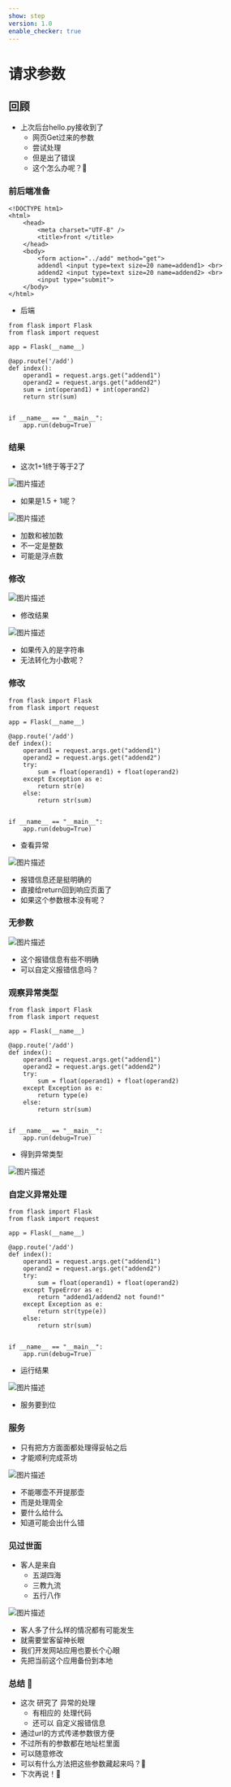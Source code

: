 ```yaml
---
show: step
version: 1.0
enable_checker: true
---
```


# 请求参数
## 回顾

- 上次后台hello.py接收到了
	- 网页Get过来的参数
	- 尝试处理
	- 但是出了错误
	- 这个怎么办呢？🤔

### 前后端准备

```
<!DOCTYPE htm1>
<html> 
	<head> 
		<meta charset="UTF-8" />
		<title>front </title> 
	</head> 
	<body> 
		<form action="../add" method="get">
		addendl <input type=text size=20 name=addend1> <br> 
		addend2 <input type=text size=20 name=addend2> <br> 
		<input type="submit"> 
	</body> 
</html> 
```

- 后端

```
from flask import Flask
from flask import request

app = Flask(__name__)

@app.route('/add')
def index():
    operand1 = request.args.get("addend1")
    operand2 = request.args.get("addend2")
    sum = int(operand1) + int(operand2)
    return str(sum)


if __name__ == "__main__":
    app.run(debug=True)
```

### 结果

- 这次1+1终于等于2了

![图片描述](https://doc.shiyanlou.com/courses/uid1190679-20230204-1675484541398)

- 如果是1.5 + 1呢？

![图片描述](https://doc.shiyanlou.com/courses/uid1190679-20230204-1675484592658)

- 加数和被加数
- 不一定是整数
- 可能是浮点数

### 修改

![图片描述](https://doc.shiyanlou.com/courses/uid1190679-20230204-1675484694838)

- 修改结果

![图片描述](https://doc.shiyanlou.com/courses/uid1190679-20230204-1675484706796)

- 如果传入的是字符串
- 无法转化为小数呢？

### 修改

```
from flask import Flask
from flask import request

app = Flask(__name__)

@app.route('/add')
def index():
    operand1 = request.args.get("addend1")
    operand2 = request.args.get("addend2")
    try:
        sum = float(operand1) + float(operand2)
    except Exception as e:
        return str(e)
    else:
        return str(sum)


if __name__ == "__main__":
    app.run(debug=True)
```

- 查看异常

![图片描述](https://doc.shiyanlou.com/courses/uid1190679-20230204-1675485509082)

- 报错信息还是挺明确的
- 直接给return回到响应页面了
- 如果这个参数根本没有呢？

### 无参数

![图片描述](https://doc.shiyanlou.com/courses/uid1190679-20230204-1675485628115)

- 这个报错信息有些不明确
- 可以自定义报错信息吗？

### 观察异常类型

```
from flask import Flask
from flask import request

app = Flask(__name__)

@app.route('/add')
def index():
    operand1 = request.args.get("addend1")
    operand2 = request.args.get("addend2")
    try:
        sum = float(operand1) + float(operand2)
    except Exception as e:
        return type(e)
    else:
        return str(sum)


if __name__ == "__main__":
    app.run(debug=True)
```

- 得到异常类型

![图片描述](https://doc.shiyanlou.com/courses/uid1190679-20230204-1675485782667)

### 自定义异常处理

```
from flask import Flask
from flask import request

app = Flask(__name__)

@app.route('/add')
def index():
    operand1 = request.args.get("addend1")
    operand2 = request.args.get("addend2")
    try:
        sum = float(operand1) + float(operand2)
    except TypeError as e:
        return "addend1/addend2 not found!"
    except Exception as e:
        return str(type(e))
    else:
        return str(sum)


if __name__ == "__main__":
    app.run(debug=True)
```

- 运行结果

![图片描述](https://doc.shiyanlou.com/courses/uid1190679-20230204-1675485920511)

- 服务要到位

### 服务

- 只有把方方面面都处理得妥帖之后
- 才能顺利完成茶坊

![图片描述](https://doc.shiyanlou.com/courses/uid1190679-20220509-1652111049032)

- 不能哪壶不开提那壶
- 而是处理周全
- 要什么给什么
- 知道可能会出什么错

### 见过世面

- 客人是来自
	- 五湖四海
	- 三教九流
	- 五行八作

![图片描述](https://doc.shiyanlou.com/courses/uid1190679-20220521-1653100275471)

- 客人多了什么样的情况都有可能发生
- 就需要堂客留神长眼
- 我们开发网站应用也要长个心眼
- 先把当前这个应用备份到本地

### 总结 🤨
- 这次 研究了 异常的处理	
	- 有相应的 处理代码
	- 还可以 自定义报错信息
- 通过url的方式传递参数很方便
- 不过所有的参数都在地址栏里面
- 可以随意修改
- 可以有什么方法把这些参数藏起来吗？🤔
- 下次再说！👋
